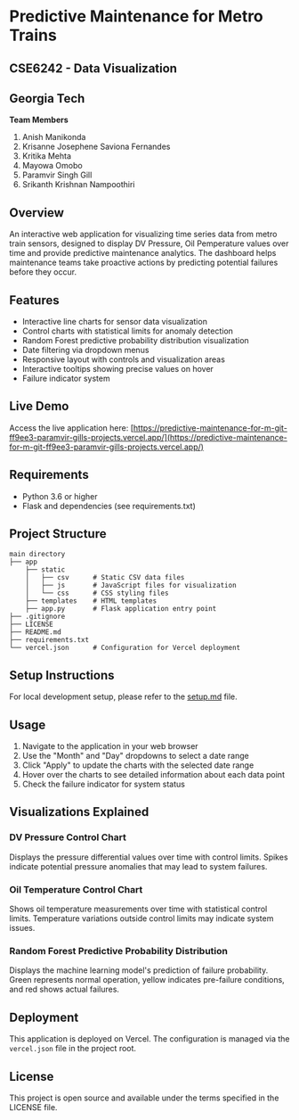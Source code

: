 # Predictive Maintenance for Metro Trains

## CSE6242 - Data Visualization
## Georgia Tech

**Team Members**

1. Anish Manikonda
2. Krisanne Josephene Saviona Fernandes 
3. Kritika Mehta
4. Mayowa Omobo
5. Paramvir Singh Gill
6. Srikanth Krishnan Nampoothiri

## Overview

An interactive web application for visualizing time series data from metro train sensors, designed to display DV Pressure, Oil Pemperature values over time and provide predictive maintenance analytics. The dashboard helps maintenance teams take proactive actions by predicting potential failures before they occur.

## Features

- Interactive line charts for sensor data visualization
- Control charts with statistical limits for anomaly detection
- Random Forest predictive probability distribution visualization
- Date filtering via dropdown menus
- Responsive layout with controls and visualization areas
- Interactive tooltips showing precise values on hover
- Failure indicator system

## Live Demo

Access the live application here:
[https://predictive-maintenance-for-m-git-ff9ee3-paramvir-gills-projects.vercel.app/](https://predictive-maintenance-for-m-git-ff9ee3-paramvir-gills-projects.vercel.app/)

## Requirements

- Python 3.6 or higher
- Flask and dependencies (see requirements.txt)

## Project Structure

```
main directory 
├── app 
    ├── static 
    │   ├── csv      # Static CSV data files
    │   ├── js       # JavaScript files for visualization
    │   └── css      # CSS styling files
    ├── templates    # HTML templates
    ├── app.py       # Flask application entry point
├── .gitignore 
├── LICENSE 
├── README.md 
├── requirements.txt 
└── vercel.json      # Configuration for Vercel deployment
```

## Setup Instructions

For local development setup, please refer to the [setup.md](setup.md) file.

## Usage

1. Navigate to the application in your web browser
2. Use the "Month" and "Day" dropdowns to select a date range
3. Click "Apply" to update the charts with the selected date range
4. Hover over the charts to see detailed information about each data point
5. Check the failure indicator for system status

## Visualizations Explained

### DV Pressure Control Chart
Displays the pressure differential values over time with control limits. Spikes indicate potential pressure anomalies that may lead to system failures.

### Oil Temperature Control Chart
Shows oil temperature measurements over time with statistical control limits. Temperature variations outside control limits may indicate system issues.

### Random Forest Predictive Probability Distribution
Displays the machine learning model's prediction of failure probability. Green represents normal operation, yellow indicates pre-failure conditions, and red shows actual failures.

## Deployment

This application is deployed on Vercel. The configuration is managed via the `vercel.json` file in the project root.

## License

This project is open source and available under the terms specified in the LICENSE file.
